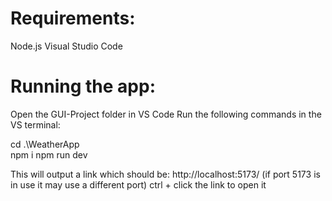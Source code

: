 # Requirements:

Node.js
Visual Studio Code


# Running the app:

Open the GUI-Project folder in VS Code
Run the following commands in the VS terminal:

cd .\WeatherApp\
npm i
npm run dev

This will output a link which should be:
http://localhost:5173/ (if port 5173 is in use it may use a different port)
ctrl + click the link to open it
